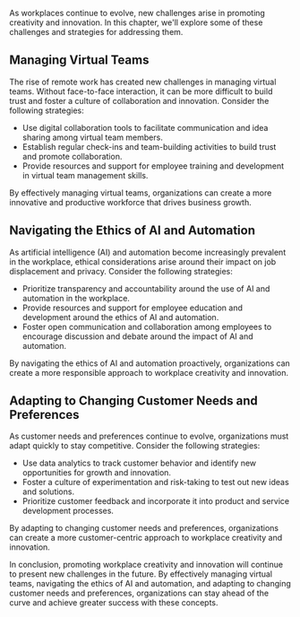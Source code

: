 
As workplaces continue to evolve, new challenges arise in promoting creativity and innovation. In this chapter, we'll explore some of these challenges and strategies for addressing them.

Managing Virtual Teams
----------------------

The rise of remote work has created new challenges in managing virtual teams. Without face-to-face interaction, it can be more difficult to build trust and foster a culture of collaboration and innovation. Consider the following strategies:

* Use digital collaboration tools to facilitate communication and idea sharing among virtual team members.
* Establish regular check-ins and team-building activities to build trust and promote collaboration.
* Provide resources and support for employee training and development in virtual team management skills.

By effectively managing virtual teams, organizations can create a more innovative and productive workforce that drives business growth.

Navigating the Ethics of AI and Automation
------------------------------------------

As artificial intelligence (AI) and automation become increasingly prevalent in the workplace, ethical considerations arise around their impact on job displacement and privacy. Consider the following strategies:

* Prioritize transparency and accountability around the use of AI and automation in the workplace.
* Provide resources and support for employee education and development around the ethics of AI and automation.
* Foster open communication and collaboration among employees to encourage discussion and debate around the impact of AI and automation.

By navigating the ethics of AI and automation proactively, organizations can create a more responsible approach to workplace creativity and innovation.

Adapting to Changing Customer Needs and Preferences
---------------------------------------------------

As customer needs and preferences continue to evolve, organizations must adapt quickly to stay competitive. Consider the following strategies:

* Use data analytics to track customer behavior and identify new opportunities for growth and innovation.
* Foster a culture of experimentation and risk-taking to test out new ideas and solutions.
* Prioritize customer feedback and incorporate it into product and service development processes.

By adapting to changing customer needs and preferences, organizations can create a more customer-centric approach to workplace creativity and innovation.

In conclusion, promoting workplace creativity and innovation will continue to present new challenges in the future. By effectively managing virtual teams, navigating the ethics of AI and automation, and adapting to changing customer needs and preferences, organizations can stay ahead of the curve and achieve greater success with these concepts.
